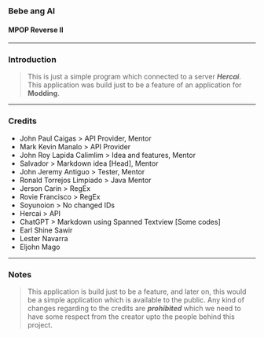 ### Bebe ang AI
#### MPOP Reverse II

---
### Introduction
> This is just a simple program which connected to a server ***Hercai***. This application was build just to be a feature of an application for **Modding**.

---
### Credits
* John Paul Caigas > API Provider, Mentor
* Mark Kevin Manalo > API Provider
* John Roy Lapida Calimlim > Idea and features, Mentor
* Salvador > Markdown idea [Head], Mentor
* John Jeremy Antiguo > Tester, Mentor
* Ronald Torrejos Limpiado > Java Mentor
* Jerson Carin > RegEx
* Rovie Francisco > RegEx
* Soyunoion > No changed IDs
* Hercai > API
* ChatGPT > Markdown using Spanned Textview [Some codes]
* Earl Shine Sawir
* Lester Navarra
* Eljohn Mago

---
### Notes
> This application is build just to be a feature, and later on, this would be a simple application which is available to the public. Any kind of changes regarding to the credits are ***prohibited*** which we need to have some respect from the creator upto the people behind this project.